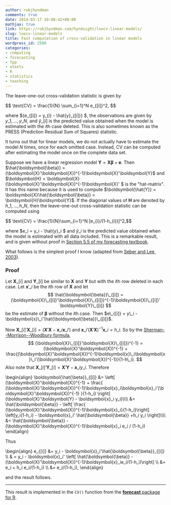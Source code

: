 ```yaml
---
author: robjhyndman
comments: true
date: 2014-03-17 10:08:42+00:00
mathjax: true
link: https://robjhyndman.com/hyndsight/loocv-linear-models/
slug: loocv-linear-models
title: Fast computation of cross-validation in linear models
wordpress_id: 2598
categories:
- computing
- forecasting
- fpp
- otexts
- R
- statistics
- teaching
---
```


The leave-one-out cross-validation statistic is given by

<div>
$$
\text{CV} = \frac{1}{N} \sum_{i=1}^N e_{[i]}^2,
$$
</div>

where ${e\_{[i]} = y\_{i} - \hat{y}\_{[i]}} $, the observations are given by $y\_{1},\dots,y\_{N}$, and  $\hat{y}\_{[i]}$ is the predicted value obtained when the model is estimated with the $i\text{th}$ case deleted. This is also sometimes known as the PRESS (Prediction Residual Sum of Squares) statistic.

It turns out that for linear models, we do not actually have to estimate the model $N$ times, once for each omitted case. Instead, CV can be computed after estimating the model once on the complete data set.<!-- more -->

Suppose we have a linear regression model $\boldsymbol{Y} = \boldsymbol{X}\boldsymbol{\beta} + \boldsymbol{e}$. Then $\hat{\boldsymbol{\beta}} = (\boldsymbol{X}'\boldsymbol{X})^{-1}\boldsymbol{X}'\boldsymbol{Y}$ and $\boldsymbol{H} = \boldsymbol{X}(\boldsymbol{X}'\boldsymbol{X})^{-1}\boldsymbol{X}' $ is the "hat-matrix". It has this name because it is used to compute $\boldsymbol{\hat{Y}} = \boldsymbol{X}\hat{\boldsymbol{\beta}} = \boldsymbol{H}\boldsymbol{Y}$. If the diagonal values of $\boldsymbol{H}$ are denoted by $h\_{1},\dots,h\_{N}$, then the leave-one-out cross-validation statistic can be computed using

<div>
$$ \text{CV} = \frac{1}{N}\sum_{i=1}^N [e_{i}/(1-h_{i})]^2,$$
</div>

where $e\_i = y\_i - \hat{y}\_i $ and $\hat{y}\_i$ is the predicted value obtained when the model is estimated with all data included. This is a remarkable result, and is given without proof in [Section 5.5 of my forecasting textbook](http://www.otexts.org/fpp/5/5/).

What follows is the simplest proof I know (adapted from [Seber and Lee, 2003](http://amzn.com/0471415405/?tag=prorobjhyn-20)).

### Proof

Let $\boldsymbol{X}\_{[i]}$ and $\boldsymbol{Y}\_{[i]}$ be similar to $\boldsymbol{X}$ and $\boldsymbol{Y}$ but with the $i$th row deleted in each case. Let $\boldsymbol{x}'\_i$ be the $i$th row of $\boldsymbol{X}$ and let
$$
\hat{\boldsymbol{\beta}}\_{[i]} = (\boldsymbol{X}\_{[i]}'\boldsymbol{X}\_{[i]})^{-1}\boldsymbol{X}\_{[i]}' \boldsymbol{Y}\_{[i]}
$$
be the estimate of $\boldsymbol{\beta}$ without the $i$th case. Then $e\_{[i]} = y\_i - \boldsymbol{x}\_i'\hat{\boldsymbol{\beta}}\_{[i]}$.

Now $\boldsymbol{X}\_{[i]}'\boldsymbol{X}\_{[i]} = (\boldsymbol{X}'\boldsymbol{X} - \boldsymbol{x}\_i\boldsymbol{x}\_i')$ and $\boldsymbol{x}\_i'(\boldsymbol{X}'\boldsymbol{X})^{-1}\boldsymbol{x}\_i = h\_i$. So by the [Sherman--Morrison--Woodbury formula](http://en.wikipedia.org/wiki/Sherman%E2%80%93Morrison\_formula),
$$
(\boldsymbol{X}\_{[i]}'\boldsymbol{X}\_{[i]})^{-1} = (\boldsymbol{X}'\boldsymbol{X})^{-1} + \frac{(\boldsymbol{X}'\boldsymbol{X})^{-1}\boldsymbol{x}\_i\boldsymbol{x}\_i'(\boldsymbol{X}'\boldsymbol{X})^{-1}}{1-h\_i}.
$$
Also note that $\boldsymbol{X}\_{[i]}' \boldsymbol{Y}\_{[i]} = \boldsymbol{X}'\boldsymbol{Y} - \boldsymbol{x}\_iy\_i$. Therefore

<div>
\begin{align}
\boldsymbol{\hat{\beta}}_{[i]}
&=  \left[ (\boldsymbol{X}'\boldsymbol{X})^{-1}  + \frac{ (\boldsymbol{X}'\boldsymbol{X})^{-1}\boldsymbol{x}_i\boldsymbol{x}_i'(\boldsymbol{X}'\boldsymbol{X})^{-1} }{1-h_i} \right] (\boldsymbol{X}'\boldsymbol{Y} - \boldsymbol{x}_i y_i)\\\\
&=  \hat{\boldsymbol{\beta}} - \left[ \frac{ (\boldsymbol{X}'\boldsymbol{X})^{-1}\boldsymbol{x}_i}{1-h_i}\right] \left[y_i(1-h_i) -  \boldsymbol{x}_i' \hat{\boldsymbol{\beta}} +h_i y_i \right]\\\\
&=  \hat{\boldsymbol{\beta}} - (\boldsymbol{X}'\boldsymbol{X})^{-1}\boldsymbol{x}_i e_i / (1-h_i)
\end{align}
</div>









Thus

<div>
\begin{align}
e_{[i]} &= y_i - \boldsymbol{x}_i'\hat{\boldsymbol{\beta}}_{[i]} \\
& = y_i - \boldsymbol{x}_i' \left[ \hat{\boldsymbol{\beta}} - (\boldsymbol{X}'\boldsymbol{X})^{-1}\boldsymbol{x}_ie_i/(1-h_i)\right] \\
&= e_i + h_i e_i/(1-h_i) \\
&= e_i/(1-h_i),
\end{align}
</div>

and the result follows.






* * *






This result is implemented in the `CV()` function from the [**forecast** package for R](http://github.com/robjhyndman/forecast/).
